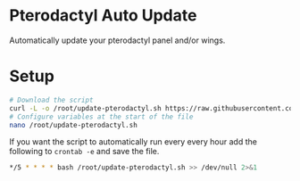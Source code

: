 # Pterodactyl Auto Update

Automatically update your pterodactyl panel and/or wings.

# Setup

```sh
# Download the script
curl -L -o /root/update-pterodactyl.sh https://raw.githubusercontent.com/FlaringPhoenix/pterodactyl-autoupdate/master/update-pterodactyl.sh
# Configure variables at the start of the file
nano /root/update-pterodactyl.sh
```

If you want the script to automatically run every every hour add the following to `crontab -e` and save the file.

```sh
*/5 * * * * bash /root/update-pterodactyl.sh >> /dev/null 2>&1
```
